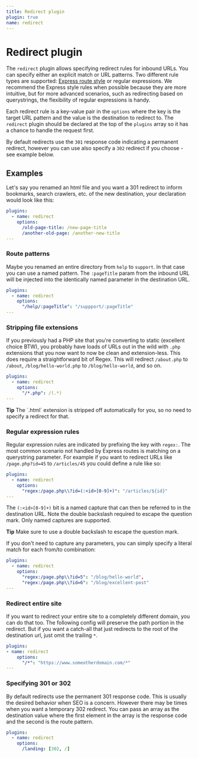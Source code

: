 ```yaml
---
title: Redirect plugin
plugin: true
name: redirect
---
```


# Redirect plugin

The `redirect` plugin allows specifying redirect rules for inbound URLs. You can specify either an explicit match or URL patterns. Two different rule types are supported: [Express route style](http://expressjs.com/en/guide/routing.html) or regular expressions. We recommend the Express style rules when possible because they are more intuitive, but for more advanced scenarios, such as redirecting based on querystrings, the flexibility of regular expressions is handy.

Each redirect rule is a key-value pair in the `options` where the key is the target URL pattern and the value is the destination to redirect to. The `redirect` plugin should be declared at the top of the `plugins` array so it has a chance to handle the request first.

By default redirects use the `301` response code indicating a permanent redirect, however you can use also specify a `302` redirect if you choose - see example below.

## Examples

Let's say you renamed an html file and you want a 301 redirect to inform bookmarks, search crawlers, etc. of the new destination, your declaration would look like this:

~~~yaml
plugins:
  - name: redirect
    options:
      /old-page-title: /new-page-title
      /another-old-page: /another-new-title
---
~~~

### Route patterns
Maybe you renamed an entire directory from `help` to `support`. In that case you can use a named pattern. The `:pageTitle` param from the inbound URL will be injected into the identically named parameter in the destination URL.

~~~yaml
plugins:
  - name: redirect
    options:
      "/help/:pageTitle": "/suppport/:pageTitle"
---
~~~

### Stripping file extensions

If you previously had a PHP site that you're converting to static (excellent choice BTW), you probably have loads of URLs out in the wild with `.php` extensions that you now want to now be clean and extension-less. This does require a straightforward bit of Regex. This will redirect `/about.php` to `/about`, `/blog/hello-world.php` to `/blog/hello-world`, and so on.

~~~yaml
plugins:
  - name: redirect
    options:
      "/*.php": /(.*)
---
~~~

<div class="alert warning" markdown="1">
  <strong>Tip</strong> The `.html` extension is stripped off automatically for you, so no need to specify a redirect for that.
</div>

### Regular expression rules
Regular expression rules are indicated by prefixing the key with `regex:`. The most common scenario not handled by Express routes is matching on a querystring parameter. For example if you want to redirect URLs like `/page.php?id=45` to `/articles/45` you could define a rule like so:

~~~yaml
plugins:
  - name: redirect
    options:
      "regex:/page.php\\?id=(:<id>[0-9]+)": "/articles/${id}"
---
~~~

The `(:<id>[0-9]+)` bit is a named capture that can then be referred to in the destination URL. Note the double backslash required to escape the question mark. Only named captures are supported.

<div class="alert warning" markdown="1">
<strong>Tip</strong> Make sure to use a double backslash to escape the question mark.
</div>

If you don't need to capture any parameters, you can simply specify a literal match for each from/to combination:

~~~yaml
plugins:
  - name: redirect
    options:
      "regex:/page.php\\?id=5": "/blog/hello-world",
      "regex:/page.php\\?id=6": "/blog/excellent-post"
---
~~~

### Redirect entire site

If you want to redirect your entire site to a completely different domain, you can do that too. The following config will preserve the path portion in the redirect. But if you want a catch-all that just redirects to the root of the destination url, just omit the trailing `*`.

~~~yaml
plugins:
- name: redirect
    options:
      "/*": "https://www.someotherdomain.com/*"
---
~~~

### Specifying 301 or 302
By default redirects use the permanent 301 response code. This is usually the desired behavior when SEO is a concern. However there may be times when you want a temporary 302 redirect. You can pass an array as the destination value where the first element in the array is the response code and the second is the route pattern.

~~~yaml
plugins:
  - name: redirect
    options:
      /landing: [302, /]
~~~
